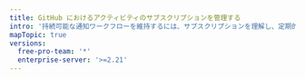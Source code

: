 ```yaml
---
title: GitHub におけるアクティビティのサブスクリプションを管理する
intro: '持続可能な通知ワークフローを維持するには、サブスクリプションを理解し、定期的に確認します。'
mapTopic: true
versions:
  free-pro-team: '*'
  enterprise-server: '>=2.21'
---
```


